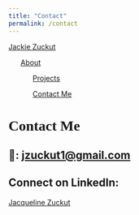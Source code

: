```yaml
---
title: "Contact"
permalink: /contact
---
```


<head>
    <title>Contact Me</title>
    <link rel="stylesheet" href="assets/css/style.css">
  </head>
  <body>
    <nav class = "navbar">
      <a href="index.html" class="logo">Jackie Zuckut</a>
            <ul class="navlinks">
                <u1 class="navitem"><a href="about">About</a></u1>
                <ul class="navitem"><a href="projects">Projects</a></ul>
                <ul class="navitem"><a class="current" href="contact">Contact Me</a></ul>
            </ul>
    </nav>
    <div class = "header">
      <h1 style="font-family:Trebuchet MS;">Contact Me</h1>
    </div>
</body>


## 📧: jzuckut1@gmail.com   
    

## Connect on LinkedIn:


<script type="text/javascript" src="https://platform.linkedin.com/badges/js/profile.js"></script>
<div class="LI-profile-badge" data-version="v1" data-size="medium" data-locale="en_US" data-type="horizontal" data-theme="light" data-vanity="jacqueline-zuckut"><a class="LI-simple-link" href='https://www.linkedin.com/in/jacqueline-zuckut?trk=profile-badge'>Jacqueline Zuckut</a></div>
